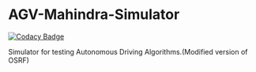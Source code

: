# AGV-Mahindra-Simulator
[![Codacy Badge](https://api.codacy.com/project/badge/Grade/2ef1d19269654124802c57e1c604c25d)](https://www.codacy.com/app/sohanrudra/AGV-Mahindra-Simulator?utm_source=github.com&amp;utm_medium=referral&amp;utm_content=rudrasohan/AGV-Mahindra-Simulator&amp;utm_campaign=Badge_Grade)

Simulator for testing Autonomous Driving Algorithms.(Modified version of OSRF)

